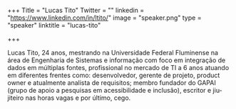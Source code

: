 +++
Title = "Lucas Tito"
Twitter = ""
linkedin = "https://www.linkedin.com/in/ltito/"
image = "speaker.png"
type = "speaker"
linktitle = "lucas-tito"

+++

Lucas Tito, 24 anos, mestrando na Universidade Federal Fluminense na área de Engenharia de Sistemas e informação com foco em integração de dados em múltiplas fontes, profissional no mercado de TI a 6 anos atuando em diferentes frentes como: desenvolvedor, gerente de projeto, product owner e atualmente analista de requisitos; membro fundador do GAPAI (grupo de apoio a pesquisas em acessibilidade e inclusão), escritor e jiu-jiteiro nas horas vagas e por último, cego. 